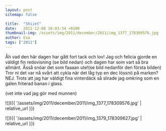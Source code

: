 ```yaml
---
layout: post
sitemap: false

title:  "Shiiet"
date:   2011-12-08 16:03:34 +0100
thumbnail-img: /assets/img/2011/december/2011/img_1377_178309576.jpg
author: Eva
tags: ["2011"]
---
```


Åh vad den här dagen har gått fort tack och lov! Jag och felicia gjorde en väldigt fin redovisning (se bild nedan) och dagen har som vart så bra allmänt. Åsså snöar det som faaaan ute!(se bild nedanför den första bilden) Tror ni det var nå svårt att cykla när det låg typ en dec lössnö på marken? NEJ. Trots att jag har väldigt fina vinterdäck så slirade jag omkring som en galen friterad banan i glass.












(vet inte vad jag gör med munnen)

![]({{ '/assets/img/2011/december/2011/img_1377_178309576.jpg'  | relative_url }})

![]({{ '/assets/img/2011/december/2011/img_1379_178309627.jpg'  | relative_url }})

